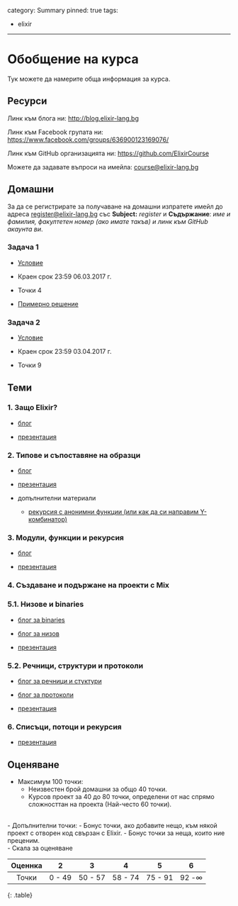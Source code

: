 category: Summary
pinned: true
tags:
  - elixir

--------

# Обобщение на курса

Тук можете да намерите обща информация за курса.

## Ресурси

Линк към блога ни: <http://blog.elixir-lang.bg>

Линк към Facebook групата ни: <https://www.facebook.com/groups/636900123169076/>

Линк към GitHub организацията ни: <https://github.com/ElixirCourse>

Можете да задавате въпроси на имейла: [course@elixir-lang.bg](mailto:course@elixir-lang.bg)

## Домашни

За да се регистрирате за получаване на домашни изпратете имейл до адреса [register@elixir-lang.bg](mailto:register@elixir-lang.bg) със **Subject:** *register* и **Съдържание**: *име и фамилия, факултетен номер (ако имате такъв) и линк към GitHub акаунта ви*.

### Задача 1

- [Условие](https://blog.elixir-lang.bg/posts/task_one)

- Краен срок 23:59 06.03.2017 г.

- Точки 4

- [Примерно решение](https://github.com/ElixirCourse/task-one/blob/master/task.exs)

### Задача 2

- [Условие](https://blog.elixir-lang.bg/posts/task_two)

- Краен срок 23:59 03.04.2017 г.

- Точки 9

## Теми

### 1. Защо Elixir?

- [блог](https://blog.elixir-lang.bg/posts/why_elixir)

- [презентация](https://gitpitch.com/ElixirCourse/why-elixir-presentation)

### 2. Типове и съпоставяне на образци

- [блог](https://blog.elixir-lang.bg/posts/pattern_matching_types_and_basics)

- [презентация](https://gitpitch.com/ElixirCourse/types-and-pattern-matching-presentation)

- допълнителни материали

    - [рекурсия с анонимни функции (или как да си направим Y-комбинатор)](https://blog.elixir-lang.bg/posts/y)


### 3. Модули, функции и рекурсия

- [блог](https://elixir-lang.bg/posts/modules_functions_recursion)

- [презентация](https://gitpitch.com/ElixirCourse/modules-functions-recursion-presentation)


### 4. Създаване и подържане на проекти с Mix

### 5.1. Низове и binaries

- [блог за binaries](https://elixir-lang.bg/posts/binaries)

- [блог за низов](https://elixir-lang.bg/posts/strings)

- [презентация](https://gitpitch.com/ElixirCourse/binaries_and_strings_presentation)

### 5.2. Речници, структури и протоколи

- [блог за речници и стуктури](https://elixir-lang.bg/posts/maps_structs)

- [блог за протоколи](https://elixir-lang.bg/posts/protocols)

- [презентация](https://gitpitch.com/ElixirCourse/maps_structs_protocols_presentation)

### 6. Списъци, потоци и рекурсия

- [презентация](https://gitpitch.com/ElixirCourse/list-streams-presentation)

## Оценяване

- Максимум 100 точки:
    - Неизвестен брой домашни за общо 40 точки.
    - Kурсов проект за 40 до 80 точки, oпределени от нас спрямо сложносттан на проекта (Най-често 60 точки).
<br>
- Допълнителни точки:
    - Бонус точки, ако добавите нещо, към някой проект с отворен код свързан с Elixir.
    - Бонус точки за неща, които ние преценим.
<br>
- Скала за оценяване


| Оценнка | 2 | 3 | 4 | 5 | 6 |
| :--: | :--: | :--: | :--: | :--: | :--: |
| Точки | 0 - 49 | 50 - 57 | 58 - 74 | 75 - 91 | 92 -&infin; |
{: .table}
